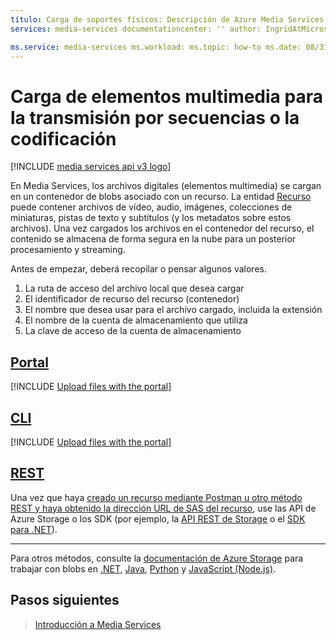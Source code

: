 ```yaml
---
título: Carga de soportes físicos: Descripción de Azure Media Services: Obtenga información sobre cómo cargar elementos multimedia para la transmisión por secuencias o la codificación.
services: media-services documentationcenter: '' author: IngridAtMicrosoft manager: femila editor: ''

ms.service: media-services ms.workload: ms.topic: how-to ms.date: 08/31/2020 ms.author: inhenkel
---
```


# <a name="upload-media-for-streaming-or-encoding"></a>Carga de elementos multimedia para la transmisión por secuencias o la codificación

[!INCLUDE [media services api v3 logo](./includes/v3-hr.md)]

En Media Services, los archivos digitales (elementos multimedia) se cargan en un contenedor de blobs asociado con un recurso. La entidad [Recurso](/rest/api/media/operations/asset) puede contener archivos de vídeo, audio, imágenes, colecciones de miniaturas, pistas de texto y subtítulos (y los metadatos sobre estos archivos). Una vez cargados los archivos en el contenedor del recurso, el contenido se almacena de forma segura en la nube para un posterior procesamiento y streaming.

Antes de empezar, deberá recopilar o pensar algunos valores.

1. La ruta de acceso del archivo local que desea cargar
1. El identificador de recurso del recurso (contenedor)
1. El nombre que desea usar para el archivo cargado, incluida la extensión
1. El nombre de la cuenta de almacenamiento que utiliza
1. La clave de acceso de la cuenta de almacenamiento

## <a name="portal"></a>[Portal](#tab/portal/)

[!INCLUDE [Upload files with the portal](./includes/task-upload-file-to-asset-portal.md)]

## <a name="cli"></a>[CLI](#tab/cli/)

[!INCLUDE [Upload files with the portal](./includes/task-upload-file-to-asset-cli.md)]

## <a name="rest"></a>[REST](#tab/rest/)

Una vez que haya [creado un recurso mediante Postman u otro método REST y haya obtenido la dirección URL de SAS del recurso](how-to-create-asset.md?tabs=rest), use las API de Azure Storage o los SDK (por ejemplo, la [API REST de Storage](../../storage/common/storage-rest-api-auth.md) o el [SDK para .NET](../../storage/blobs/storage-quickstart-blobs-dotnet.md)).

---
<!-- add these to the tabs when available -->
Para otros métodos, consulte la [documentación de Azure Storage](../../storage/blobs/index.yml) para trabajar con blobs en [.NET](../../storage/blobs/storage-quickstart-blobs-dotnet.md), [Java](../../storage/blobs/storage-quickstart-blobs-java.md), [Python](../../storage/blobs/storage-quickstart-blobs-python.md) y [JavaScript (Node.js)](../../storage/blobs/storage-quickstart-blobs-nodejs.md).

## <a name="next-steps"></a>Pasos siguientes

> [Introducción a Media Services](media-services-overview.md)